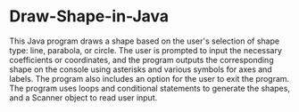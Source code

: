 # Draw-Shape-in-Java

  This Java program draws a shape based on the user's selection of shape type: line, parabola, or circle. The user is prompted to input the necessary coefficients or coordinates, and the program outputs the corresponding shape on the console using asterisks and various symbols for axes and labels. The program also includes an option for the user to exit the program. The program uses loops and conditional statements to generate the shapes, and a Scanner object to read user input.
